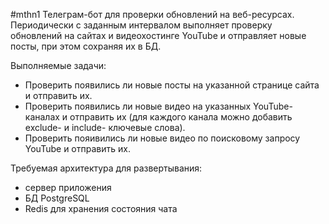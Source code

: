 #mthn1
Телеграм-бот для проверки обновлений на веб-ресурсах.
Периодически с заданным интервалом выполняет проверку обновлений на сайтах и видеохостинге YouTube и отправляет новые посты, при этом сохраняя их в БД.

Выполняемые задачи:
- Проверить появились ли новые посты на указанной странице сайта и отправить их.
- Проверить появились ли новые видео на указанных YouTube-каналах и отправить их (для каждого канала можно добавить exclude- и include- ключевые слова).
- Проверить пояивились ли новые видео по поисковому запросу YouTube и отправить их.

Требуемая архитектура для развертывания:
- сервер приложения
- БД PostgreSQL
- Redis для хранения состояния чата

